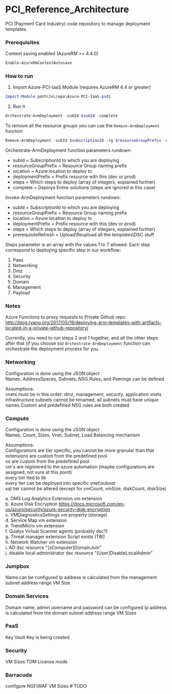 # PCI_Reference_Architecture  
PCI (Payment Card Industry) code repository to manage deployment templates.

### Prerequisites

Context saving enabled (AzureRM >= 4.4.0)
```powershell
Enable-AzureRmContextAutosave
```

### How to run  
1. Import Azure-PCI-IaaS Module (requires AzureRM 4.4 or greater)
```powershell
Import-Module path\to\repo\Azure-PCI-IaaS.psd1
```
2. Run it
```powershell
Orchestrate-ArmDeployment -subId $subId -complete
```
To remove all the resource groups you can use the `Remove-ArmDeployment` function
```powershell
Remove-ArmDeployment -subId $subscriptionID -rg $resourceGroupPrefix -dp <dev | prod>
```
Orchestrate-ArmDeployment function parameters rundown:  
- subId               = SubscriptionId to which you are deploying  
- resourceGroupPrefix = Resource Group naming prefix  
- location            = Azure location to deploy to  
- deploymentPrefix    = Prefix resource with this (dev or prod)  
- steps               = Which steps to deploy (array of integers, explained further)  
- complete            = Deploys Entire solutions (steps are ignored in this case)

Invoke-ArmDeployment function parameters rundown:  
- subId               = SubscriptionId to which you are deploying  
- resourceGroupPrefix = Resource Group naming prefix  
- location            = Azure location to deploy to  
- deploymentPrefix    = Prefix resource with this (dev or prod)  
- steps               = Which steps to deploy (array of integers, explained further)  
- prerequisiteRefresh = Upload\Reupload all the templates\DSC stuff

Steps parameter is an array with the values 1 to 7 allowed. Each step correspond to deploying specific step in our workflow:

1. Paas
2. Networking
3. Dmz
4. Security
5. Domain
6. Management
7. Payload

### Notes  
Azure Functions to proxy requests to Private Github repo http://blog.tyang.org/2017/05/19/deploying-arm-templates-with-artifacts-located-in-a-private-github-repository/

Currently, you need to run steps 2 and 1 together, and all the other steps after that (if you choose so)
`Orchestrate-ArmDeployment` function can orchestrate the deployment process for you.  

### Networking  
Configuration is done using the JSON object  
Names, AddressSpaces, Subnets, NSG Rules, and Peerings can be defined

Assumptions:  
vnets must be in this order: dmz, management, security, application vnets
infrastructure subnets cannot be renamed, all subnets must have unique names
Custom and predefined NSG rules are both created

### Compute  
Configuration is done using the JSON object  
Names, Count, Sizes, Vnet, Subnet, Load Balancing mechanism

Assumptions:  
Configurations are tier specific, you cannot be more granular than that  
extensions are custom from the predefined pool  
os are custom from the predefined pool  
vm's are registered to the azure automation (maybe configurations are assigned, not sure at this point)  
every tier tied to ilb  
every tier can be deployed into specific vnet\subnet  
sql tier cannot be altered (except for vmCount, vmSize, diskCount, diskSize)

a. OMS Log Analytics Extension    vm extension  
b. Azure Disk Encryption          https://docs.microsoft.com/en-us/azure/security/azure-security-disk-encryption  
c. VMDiagnosticsSettings          vm property (storage)  
d. Service Map                    vm extension  
e. TrendMicro                     vm extension  
f. Qualys Virtual Scanner         agents (probably dsc?)  
g. Threat manager extension       Script exists (TBI)  
h. Network Watcher                vm extension  
i. AD                             dsc resource "[xComputer]DomainJoin"  
j. disable local administrator    dsc resource "[User]DisableLocalAdmin"  

### Jumpbox   
Name can be configured 
Ip address is calculated from the management subnet address range
VM Size

### Domain Services  
Domain name, admin username and password can be configured 
Ip address is calculated from the domain subnet address range
VM Sizes

### PaaS  
Key Vault Key is being created

### Security  
VM Sizes
TDM License mode 

### Barracuda  
configure NGF\WAF
VM Sizes # TODO
